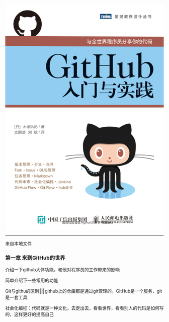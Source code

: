 ![](./../img/20200428160757.png)

------------------------------------------------------------------

来自本地文件

### 第一章 来到GitHub的世界

介绍一下github大体功能，和他对程序员的工作带来的影响

简单介绍下一些常用的功能

Git与githu的区别:family_man_girl:github上的仓库都是通过git管理的。GitHub是一个服务，git是一套工具



社会化编程：代码就是一种文化，去走出去，看看世界，看看别人的代码是如何写的，这样更好的提高自己

